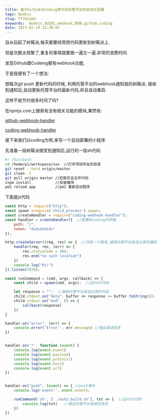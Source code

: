 ```yaml
---
title: 基于Github与Coding等代码托管平台的自动化部署
tags: Nodejs
slug: ff76a1bd
keywords:  Nodejs,自动化,webhook,网络,github,coding
date: 2017-02-14 22:30:05
---
```


自从玩起了树莓派,每天都要经常把代码更新到树莓派上.

但是次数太频繁了,重复的事情就要做一遍又一遍.非常的浪费时间.

发现Github跟Codeing都有webhook功能,

于是我便有了一个想法:

想每次git push 更新代码的时候,
利用托管平台的webhook通知我的树莓派,
接收到通知后,自动更新托管平台的最新代码,并且自动重启.

这样不就节约很多时间了吗?
<!-- more -->
在npmjs.com上搜索有没有相关功能的模块,果然有:

[github-webhook-handler](https://www.npmjs.com/package/github-webhook-handler)

[coding-webhook-handler](https://www.npmjs.com/package/coding-webhook-handler)

接下来我们以coding为例,来写一个自动部署的小程序.

先准备一段树莓派接受到通知后,运行的一段sh代码

``` sh
#! /bin/bash
cd /home/pi/workspace/xxx  //打开项目所在的目录
git reset --hard origin/master
git clean -f
git pull origin master //拉取并且合并代码
cnpm install           //安装模块
pm2 reload app         //pm2 重新启动程序
```


下面是js代码

``` javascript
const http = require("http");
const spawn =require('child_process').spawn;
const createHandler = require("coding-webhook-handler");
const handler = createHandler({  //配置好coding的参数
    path: "/",
    token: "dsdsdsdsds"
});

http.createServer((req, res) => {  //开启一个服务,接收托管平台发送过来的通知
    handler(req, res, (err) => {
        res.statusCode = 404;
        res.end("no such location")
    })
    console.log("Hi!")
}).listen(7878);

const runCommand = (cmd, args, callback) => {  
    const child = spawn(cmd, args);  //运行sh代码

    let response = "";  //接收托管平台发送过来的内容
    child.stdout.on("data", buffer => response += buffer.toString());
    child.stdout.on("end", () => {
        callback(response)
    })
}

handler.on("error", (err) => {
    console.error('Error:', err.message) //输出错误信息
})


handler.on('*', function (event) {
    console.log(event.event)
    console.log(event.payload)
    console.log(event.protocol)
    console.log(event.host)
    console.log(event.url)
})


handler.on("push", (event) => { //push事件
    console.log('event:', event.event); 

    runCommand('sh', ['./auto_build.sh'], txt => {  //运行sh代码
        console.log(txt)   //输出托管平台发来的信息
    })
})

```






